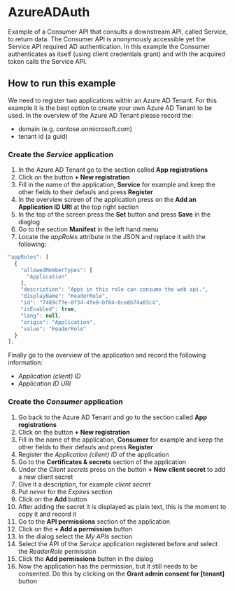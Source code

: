 # AzureADAuth

Example of a Consumer API that consults a downstream API, called Service, to return data. The Consumer API is 
anonymously accessible yet the Service API required AD authentication. In this example the Consumer authenticates
as itself (using client credentials grant) and with the acquired token calls the Service API. 

## How to run this example

We need to register two applications within an Azure AD Tenant. For this example it is the best option to create
your own Azure AD Tenant to be used. In the overview of the Azure AD Tenant please record the:
* domain (e.g. contose.onmicrosoft.com)
* tenant id (a guid)

### Create the *Service* application
1. In the Azure AD Tenant go to the section called **App registrations**
1. Click on the button **+ New registration**
1. Fill in the name of the application, **Service** for example and keep the other fields to their defauls and press **Register**
1. In the overview screen of the application press on the **Add an Application ID URI** at the top right section
1. In the top of the screen press the **Set** button and press **Save** in the diaglog
1. Go to the section **Manifest** in the left hand menu
1. Locate the *appRoles* attribute in the JSON and replace it with the following:
```javascript
"appRoles": [
  {
    "allowedMemberTypes": [
      "Application"
    ],
    "description": "Apps in this role can consume the web api.",
    "displayName": "ReaderRole",
    "id": "7489c77e-0f34-4fe9-bf84-0ce8b74a03c4",
    "isEnabled": true,
    "lang": null,
    "origin": "Application",
    "value": "ReaderRole"
  }
],
```
Finally go to the overview of the application and record the following information:
* *Application (client) ID*
* *Application ID URI*

### Create the *Consumer* application
1. Go back to the Azure AD Tenant and go to the section called **App registrations**
1. Click on the button **+ New registration**
1. Fill in the name of the application, **Consumer** for example and keep the other fields to their defauls and press **Register**
1. Register the *Application (client) ID* of the application
1. Go to the **Certificates & secrets** section of the application
1. Under the *Client secrets* press on the button **+ New client secret** to add a new client secret
  1. Give it a description, for example *client secret*
  1. Put *never* for the *Expires* section
  1. Click on the **Add** button
1. After adding the secret it is displayed as plain text, this is the moment to copy it and record it
1. Go to the **API permissions** section of the application
1. Click on the **+ Add a permission** button
1. In the dialog select the *My APIs* section
1. Select the API of the *Service* application registered before and select the *ReaderRole* permission
1. Click the **Add permissions** button in the dialog
1. Now the application has the permission, but it still needs to be consented. Do this by clicking on the **Grant admin consent for [tenant]** button
